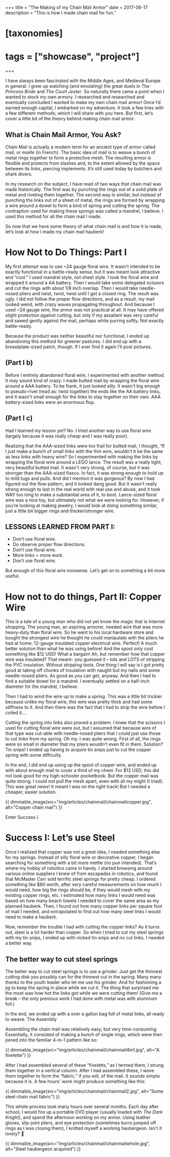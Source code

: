 +++
title = "The Making of my Chain Mail Armor"
date = 2017-06-17
description = "This is how I made chain mail for fun."

# [taxonomies]
# tags = ["showcase", "project"]
+++

I have always been fascinated with the Middle Ages, and Medieval Europe in general. 
I grew up watching (and emulating) the great duels in _The Princess Bride_ and 
_The Court Jester_. So naturally there came a point when I wanted to stock my 
own armory. I researched and researched and eventually concluded I wanted to make 
my own chain mail armor! Once I’d earned enough capital, I embarked on my adventure. 
It took a few tries with a few different methods, which I will share with you here. 
But first, let’s cover a little bit of the theory behind making chain mail armor.

## What is Chain Mail Armor, You Ask?

Chain Mail is actually a modern term for an ancient type of armor called mail, or 
_maille_ (in French). The basic idea of mail is to weave a bunch of metal rings 
together to form a protective mesh. The resulting armor is flexible and protects 
from slashes and, to the extent allowed by the space between its links, piercing 
implements. It’s still used today by butchers and shark divers.

In my research on the subject, I have read of two ways that chain mail was made 
historically. The first was by punching the rings out of a solid plate of metal 
and riveting them together. The second way is similar, but instead of punching 
the links out of a sheet of metal, the rings are formed by wrapping a wire around 
a dowel to form a kind of spring and cutting the spring. The contraption used for 
making these springs was called a mandrel, I believe. I used this method for all 
the chain mail I made.

So now that we have some theory of what chain mail is and how it is made, let’s 
look at how I made my chain mail hauberk!

# How Not to Do Things: Part I

My first attempt was to use ~24 gauge floral wire. It wasn't intended to be 
exactly functional in a battle-ready sense, but it was meant look attractive and 
“cool.” I used mandrel style, not sheet style. I took the floral wire and wrapped 
it around a AA battery. Then I would take some delegated scissors and cut the 
rings with about 1/8 inch overlap. Then I would take needle-nosed pliers and twist,
twist, twist until I got a closed ring. The result was ugly. I did not follow the
proper flow directions, and as a result, my mail looked weird, with crazy waves
propagating throughout. And because I used ~24 gauge wire, the armor was not
practical at all. It may have offered slight protection against cutting, but
only if my assailant was very careful and sawed gently against the mail, perhaps
while purring softly. Not exactly battle-ready.

Because the product was neither beautiful nor functional, I ended up abandoning
this method for greener pastures. I did end up with a breastplate-sized patch,
though. If I ever find it again I’ll post pictures.

## (Part I b)

Before I entirely abandoned floral wire, I experimented with another method. It
may sound kind of crazy: I made butted mail by wrapping the floral wire around a
AAA battery. To be frank, it just looked silly. It wasn't big enough to pseudo-rivet
(read as: twist together) the ends like the AA battery links, and it wasn't small
enough for the links to stay together on their own. AAA battery-sized links were
an enormous flop.

## (Part I c)

Had I learned my lesson yet? No. I tried another way to use floral wire (largely because it was really cheap and I was really poor).

Realizing that the AAA-sized links were too frail for butted mail, I thought,
“If I just make a bunch of small links with the thin wire, wouldn't it be the
same as less links with heavy wire? So I experimented with making the links by
wrapping the floral wire around a LEGO lance. The result was a really tight, very
beautiful butted mail. It wasn't very strong, of course, but it was stronger than
the AAA-sized fiasco. In fact, it was strong enough to hold up to mild tugs and
pulls. And did I mention it was gorgeous? By now I had figured out the flow
pattern, and it looked dang good. But it wasn't really strong enough to last in
the real world with real use and abuse, and it took WAY too long to make a
substantial area of it, to boot. Lance-sized floral wire was a nice toy, but
ultimately not what we were looking for. However, if you’re looking at making
jewelry, I would look at doing something similar, just a little bit bigger rings
and thicker/stronger wire.

## LESSONS LEARNED FROM PART I:
- Don’t use floral wire.
- Do observe proper flow directions.
- Don’t use floral wire.
- More links = more work.
- Don’t use floral wire.

But enough of this floral wire nonsense. Let’s get on to something a bit more useful.

# How not to do things, Part II: Copper Wire

This is a tale of a young man who did not yet know the magic that is Internet
shopping. The young man, an aspiring armorer, needed wire that was more heavy-duty
than floral wire. So he went to his local hardware store and bought the strongest
wire he thought he could manipulate with the pliers he had at home: 12-gauge
insulated copper electrical wire. Perfect! A much better solution than what he
was using before! And the spool only cost something like $12 USD! What a bargain!
Ah, but remember how that copper wire was insulated? That meant- you guessed it
– lots and LOTS of stripping the PVC insulation. Without stripping tools. One
thing I will say is I got pretty good at taking off chunks of insulation with
naught but my nails and some needle-nosed pliers. As good as you can get, anyway.
And then I had to find a suitable dowel for a mandrel. I eventually settled on a
half-inch diameter for the mandrel, I believe.

Then I had to wind the wire up to make a spring. This was a little bit trickier
because unlike my floral wire, this wire was pretty thick and had some stiffness
to it. And then there was the fact that I had to strip the wire before I coiled it....

Cutting the spring into links also proved a problem. I knew that the scissors I
used for cutting floral wire were out, but I assumed that because wire of that type
was cut-able with needle-nosed pliers that I could just use those to cut links
from my spring. Oh my. I was quite wrong. First of all, the rings were so small
in diameter that my pliers wouldn't even fit in them. Solution? Tin snips! I
ended up having to acquire tin snips just to cut the copper spring with some difficulty.

In the end, I did end up using up the spool of copper wire, and ended up with
about enough mail to cover a third of my chest. For $12 USD, this did not look
good for my high-schooler pocketbook. But the copper mail was quite strong. I
could not pull the mesh apart, even with all my might (I tried). This was great
news! It meant I was on the right track! But I needed a cheaper, easier solution.


{{ dimmable_image(src="img/articles/chainmail/chainmailcopper.jpg", alt="Copper chain mail") }}

Enter Success I.

# Success I: Let’s use Steel

Once I realized that copper was not a great idea, I needed something else for my
springs. Instead of silly floral wire or decorative copper, I began searching
for something with a bit more mettle (no pun intended). That’s where my hobby of
robotics came in handy. I started browsing around various online suppliers I
knew of from escapades in robotics, and found that McMaster Carr sold terrific
steel springs for pretty cheap. I ordered something like $80 worth, after very
careful measurements on how much I would need, how big the rings should be, if
they would mesh with my existing copper rings, etc. I estimated how many links I
would need was based on how many beach towels I needed to cover the same area as
my planned hauberk. Then, I found out how many copper links per square foot of
mail I needed, and extrapolated to find out how many steel links I would need
to make a hauberk.

Now, remember the trouble I had with cutting the copper links? As it turns out,
steel is a lot harder than copper. So when I tried to cut my steel springs with
my tin snips, I ended up with nicked tin snips and no cut links. I needed a better
way.

## The better way to cut steel springs

The better way to cut steel springs is to use a grinder. Just get the thinnest
cutting disk you possibly can for the thinnest cut in the spring. Many many thanks
to the youth leader who let me use his grinder. And for fashioning a jig to keep
the spring in place while we cut it. The thing that surprised me the most was how
hot the links got while we were cutting them! (Give me a break – the only previous
work I had done with metal was with aluminum foil.)

In the end, we ended up with a over a gallon bag full of metal links, all ready to weave.
The Assembly

Assembling the chain mail was relatively easy, but very time-consuming. Essentially,
it consisted of making a bunch of single rings, which were then joined into the familiar 4-in-1 pattern like so:


{{ dimmable_image(src="img/articles/chainmail/chainmail4in1.jpg", alt="A fivelette") }}

After I had assembled several of these “fiveletts,” as I termed them, I strung
them together in a vertical column. After I had assembled these, I wove them
together to form the “fabric,” if you will, of the mail. It sounds simple because
it is. A few hours’ work might produce something like this:

{{ dimmable_image(src="img/articles/chainmail/chainmail2.jpg", alt="Some steel chain mail fabric") }}

This whole process took many hours over several months. Each day after school, I
would fire up a portable DVD player (usually loaded with _The Dark Knight_), and
spend the afternoon working on my armor. Using leather gloves, slip-joint pliers,
and eye protection (sometimes burrs jumped off rings as I was closing them), I
knitted myself a working haubergeon. Isn't it lovely? 🙂

{{ dimmable_image(src="img/articles/chainmail/chainmailwhole.jpg", alt="Steel haubergeon acquired") }}
